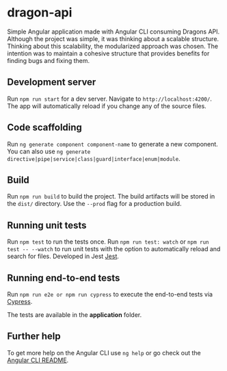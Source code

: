 # dragon-api

Simple Angular application made with Angular CLI consuming Dragons API.
Although the project was simple, it was thinking about a scalable structure.
Thinking about this scalability, the modularized approach was chosen.
The intention was to maintain a cohesive structure that provides benefits for finding bugs and fixing them.

## Development server

Run `npm run start` for a dev server. Navigate to `http://localhost:4200/`. The app will automatically reload if you change any of the source files.

## Code scaffolding

Run `ng generate component component-name` to generate a new component. You can also use `ng generate directive|pipe|service|class|guard|interface|enum|module`.

## Build

Run `npm run build` to build the project. The build artifacts will be stored in the `dist/` directory. Use the `--prod` flag for a production build.

## Running unit tests

Run `npm test` to run the tests once.
Run `npm run test: watch` or `npm run test -- --watch` to run unit tests with the option to automatically reload and search for files.
Developed in Jest [Jest](https://jestjs.io/).

## Running end-to-end tests

Run `npm run e2e or npm run cypress` to execute the end-to-end tests via [Cypress](https://docs.cypress.io/guides/overview/why-cypress.html).

The tests are available in the <b>application</b> folder.

## Further help

To get more help on the Angular CLI use `ng help` or go check out the [Angular CLI README](https://github.com/angular/angular-cli/blob/master/README.md).

